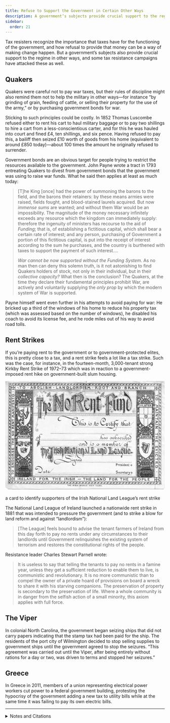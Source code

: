 ```yaml
---
title: Refuse to Support the Government in Certain Other Ways
description: A government’s subjects provide crucial support to the regime in other ways than through taxes.
sidebar:
  order: 21
---
```

Tax resisters recognize the importance that taxes have for the functioning of the government, and how refusal to provide that money can be a way of making change happen.
But a government’s subjects also provide crucial support to the regime in other ways, and some tax resistance campaigns have attacked these as well.

## Quakers

Quakers were careful not to pay war taxes, but their rules of discipline might also remind them not to help the military in other ways—for instance “by grinding of grain, feeding of cattle, or selling their property for the use of the army,” or by purchasing government bonds for war.

Sticking to such principles could be costly.
In 1852 Thomas Luscombe refused either to rent his cart to haul military baggage or to pay two shillings to hire a cart from a less-conscientious carter, and for this he was hauled into court and fined £4, ten shillings, and six pence.
Having refused to pay this, a bailiff then seized £10 worth of goods from his home (equivalent to around £850 today)—about 100 times the amount he originally refused to surrender.

Government bonds are an obvious target for people trying to restrict the resources available to the government.
John Payne wrote a tract in 1793 entreating Quakers to divest from government bonds that the government was using to raise war funds.
What he said then applies at least as much today:

> [T]he King [once] had the power of summoning the barons to the field, and the barons their retainers: by these means armies were raised, fields fought, and blood-stained laurels acquired. But now <em>immense sums</em> are wanted; and without them War would be an impossibility. The magnitude of the money necessary infinitely exceeds any resource which the kingdom can immediately supply: therefore the ingenuity of ministers has recourse to the aid of <i>Funding</i>; that is, of establishing a fictitious capital, which shall bear a certain rate of interest; and any person, purchasing of Government a portion of this fictitious capital, is put into the receipt of interest according to the sum he purchases, and the country is burthened with taxes to support the payment of such interest.…
>
> <em>War cannot be now supported without the Funding System.</em> As no man then can deny this solemn truth, is it not astonishing to find Quakers holders of stock, not only in their individual, but in their <em>collective capacity?</em> What then is the conclusion? The Quakers, at the time they declare their fundamental principles prohibit War, are actively and voluntarily supplying the <em>only prop</em> by which the modern system of War is supported.

Payne himself went even further in his attempts to avoid paying for war:
He bricked up a third of the windows of his home to reduce his property tax (which was assessed based on the number of windows), he disabled his coach to avoid its license fee, and he rode miles out of his way to avoid road tolls.

## Rent Strikes

If you’re paying rent to the government or to government-protected elites, this is pretty close to a tax, and a rent strike feels a lot like a tax strike.
Such was the case, for instance, in the fourteen-month, 3,000-tenant strong Kirkby Rent Strike of 1972–73 which was in reaction to a government-imposed rent hike on government-built slum housing.

![](../../../assets/no-rent-fund.gif)
<figcaption>a card to identify supporters of the Irish National Land League’s rent strike</figcaption>

The National Land League of Ireland launched a nationwide rent strike in 1881 that was intended to pressure the government (and to strike a blow for land reform and against “landlordism”):

> [The League] feels bound to advise the tenant farmers of Ireland from this day forth to pay no rents under any circumstances to their landlords until Government relinquishes the existing system of terrorism and restores the constitutional rights of the people.

Resistance leader Charles Stewart Parnell wrote:

> It is useless to say that telling the tenants to pay no rents in a famine year, unless they get a sufficient reduction to enable them to live, is communistic and revolutionary. It is no more communistic than to compel the owner of a private hoard of provisions on board a wreck to share it with his starving companions. The preservation of property is secondary to the preservation of life. Where a whole community is in danger from the selfish action of a small minority, this axiom applies with full force.

## The Viper

In colonial North Carolina, the government began seizing ships that did not carry papers indicating that the stamp tax had been paid for the ship.
The residents of the port city of Wilmington decided to stop selling supplies to government ships until the government agreed to stop the seizures.
“This agreement was carried out until the Viper, after being entirely without rations for a day or two, was driven to terms and stopped her seizures.”

## Greece

In Greece in 2011, members of a union representing electrical power workers cut power to a federal government building, protesting the hypocrisy of the government adding a new tax to utility bills while at the same time it was failing to pay its own electric bills.

<hr />

<details>
<summary>Notes and Citations</summary>

* Philadelphia Yearly Meeting “Attend to Your Tender Scruples” <i>American Quaker War Tax Resistance</i>, 2nd ed. (2011) p. 145
* “The Seizure of the Friends’ Goods” <i>The British Friend</i> December 1852, p. 302
* Pacificus (pseud. for Payne, John) “To the Society of the People Called Quakers” 13 May 1793
* Smith, H.E. <i>Annals of Smith of Cantley, Balby, and Doncaster, County York</i> (1878) pp. 26–27
* “Kirkby Rent Strike 1972 (Documentary)” Working Class Self Organization’s blog, 8 April 2012
* “Ireland” <i>Donahoe’s Magazine</i> December 1881, p. 569
* Parnell, Charles Stewart “Refuse to Pay Extortionate Rents” in Gross, David (ed.) <i>We Won’t Pay: A Tax Resistance Reader</i> (2008) p. 266
* Saunders, William L. <i>Lessons from Our North Carolina Records</i> (1889) pp. 10–11
* “Protesting Greek power workers cut ministry supply” Associated Press 16 November 2011

</details>
